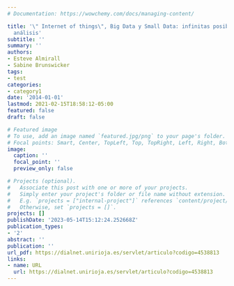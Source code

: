 ```yaml
---
# Documentation: https://wowchemy.com/docs/managing-content/

title: '\" Internet of things\", Big Data y Small Data: infinitas posibilidades de
  análisis'
subtitle: ''
summary: ''
authors:
- Esteve Almirall
- Sabine Brunswicker
tags:
- test
categories:
- category1
date: '2014-01-01'
lastmod: 2021-02-15T18:58:12-05:00
featured: false
draft: false

# Featured image
# To use, add an image named `featured.jpg/png` to your page's folder.
# Focal points: Smart, Center, TopLeft, Top, TopRight, Left, Right, BottomLeft, Bottom, BottomRight.
image:
  caption: ''
  focal_point: ''
  preview_only: false

# Projects (optional).
#   Associate this post with one or more of your projects.
#   Simply enter your project's folder or file name without extension.
#   E.g. `projects = ["internal-project"]` references `content/project/deep-learning/index.md`.
#   Otherwise, set `projects = []`.
projects: []
publishDate: '2023-05-14T15:12:24.252668Z'
publication_types:
- '2'
abstract: ''
publication: ''
url_pdf: https://dialnet.unirioja.es/servlet/articulo?codigo=4538813
links:
- name: URL
  url: https://dialnet.unirioja.es/servlet/articulo?codigo=4538813
---
```

